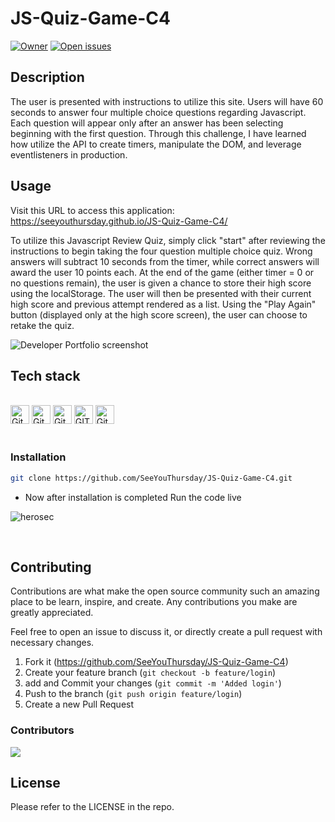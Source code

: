 # JS-Quiz-Game-C4

<a id="top-page"></a>
[![Owner](https://img.shields.io/badge/owner-SeeYouThursday-blue)](https://github.com/SeeYouThursday)
[![Open issues](https://img.shields.io/github/issues/SeeYouThursday/JS-Quiz-Game-C4)](https://github.com/SeeYouThursday/JS-Quiz-Game-C4/issues)

## Description

The user is presented with instructions to utilize this site. Users will have 60 seconds to answer four multiple choice questions regarding Javascript. Each question will appear only after an answer has been selecting beginning with the first question. Through this challenge, I have learned how utilize the API to create timers, manipulate the DOM, and leverage eventlisteners in production.

## Usage

Visit this URL to access this application: <https://seeyouthursday.github.io/JS-Quiz-Game-C4/>

To utilize this Javascript Review Quiz, simply click "start" after reviewing the instructions to begin taking the four question multiple choice quiz. Wrong answers will subtract 10 seconds from the timer, while correct answers will award the user 10 points each. At the end of the game (either timer = 0 or no questions remain), the user is given a chance to store their high score using the localStorage. The user will then be presented with their current high score and previous attempt rendered as a list. Using the "Play Again" button (displayed only at the high score screen), the user can choose to retake the quiz.

![Developer Portfolio screenshot](<./assets/Get%20Rekt!%20-%20A%20JS%20Game%20(1).gif>)

## Tech stack

<br />

<div>
	<img height="30" src="https://img.shields.io/badge/html-6DA55F?style=for-the-badge&logo=html&logoColor=white" alt="Git" title="Git" />
  <img height="30" src="https://img.shields.io/badge/css-%23563D7C.svg?style=for-the-badge&logo=css&logoColor=white" alt="Git" title="Git" />
  <img height="30" src="https://img.shields.io/badge/javascript-%23323330.svg?style=for-the-badge&logo=javascript&logoColor=%23F7DF1E" alt="Git" title="Git" /> 
 
  <img height="30" src="https://img.shields.io/badge/git-%23F05033.svg?style=for-the-badge&logo=git&logoColor=white" alt="GIT" title="GIT" /> 
  <img height="30" src="https://img.shields.io/badge/github-%23121011.svg?style=for-the-badge&logo=github&logoColor=white" alt="Github" title="Github" /> 
	</div>

<br />

### Installation

```sh
git clone https://github.com/SeeYouThursday/JS-Quiz-Game-C4.git
```

- Now after installation is completed Run the code live

![herosec](https://github.com/codewithsonyy/JS-Quiz-Game-C4/assets/114895266/ff055839-6e85-4444-bfac-64604e45469a)

<br />

## Contributing

Contributions are what make the open source community such an amazing place to be learn, inspire, and create. Any contributions you make are greatly appreciated.

Feel free to open an issue to discuss it, or directly create a pull request with necessary changes.

1. Fork it (<https://github.com/SeeYouThursday/JS-Quiz-Game-C4>)
2. Create your feature branch (`git checkout -b feature/login`)
3. add and Commit your changes (`git commit -m 'Added login'`)
4. Push to the branch (`git push origin feature/login`)
5. Create a new Pull Request

### Contributors

<a href="https://github.com/SeeYouThursday/JS-Quiz-Game-C4/graphs/contributors">
  <img src="https://contrib.rocks/image?repo=SeeYouThursday/JS-Quiz-Game-C4" />
</a>

## License

Please refer to the LICENSE in the repo.
<br />
